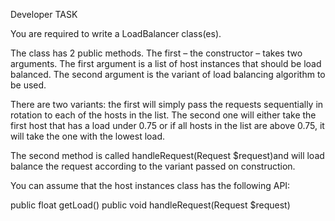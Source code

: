 Developer TASK

You are required to write a LoadBalancer class(es).

The class has 2 public methods.
The first – the constructor – takes two arguments. The first argument is a list of host instances that should be load balanced. The second argument is the variant of load balancing algorithm to be used.

There are two variants: the first will simply pass the requests sequentially in rotation to each of the hosts in the list. The second one will either take the first host that has a load under 0.75 or if all hosts in the list are above 0.75, it will take the one with the lowest load.

The second method is called handleRequest(Request $request)and will load balance the request according to the variant passed on construction.

You can assume that the host instances class has the following API:

public float getLoad()
public void handleRequest(Request $request)